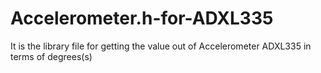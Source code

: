 # Accelerometer.h-for-ADXL335
It is the library file for getting the value out of Accelerometer ADXL335 in terms of degrees(s)
